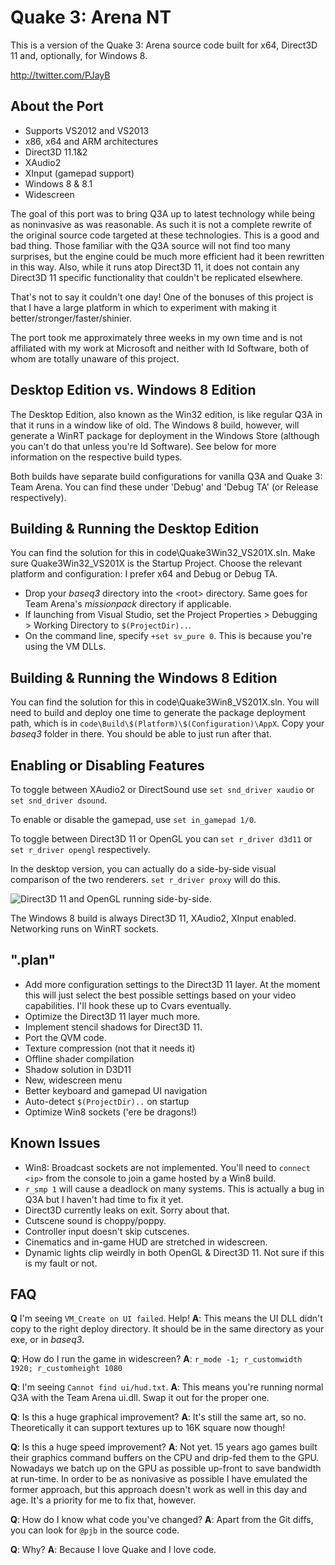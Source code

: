 # Quake 3: Arena NT #

This is a version of the Quake 3: Arena source code built for x64, Direct3D 11 and, optionally, for Windows 8.

http://twitter.com/PJayB

## About the Port ##

- Supports VS2012 and VS2013
- x86, x64 and ARM architectures
- Direct3D 11.1&2
- XAudio2
- XInput (gamepad support)
- Windows 8 & 8.1
- Widescreen

The goal of this port was to bring Q3A up to latest technology while being as noninvasive as was reasonable. As such it is not a complete rewrite of the original source code targeted at these technologies. This is a good and bad thing. Those familiar with the Q3A source will not find too many surprises, but the engine could be much more efficient had it been rewritten in this way. Also, while it runs atop Direct3D 11, it does not contain any Direct3D 11 specific functionality that couldn't be replicated elsewhere. 

That's not to say it couldn't one day! One of the bonuses of this project is that I have a large platform in which to experiment with making it better/stronger/faster/shinier.

The port took me approximately three weeks in my own time and is not affiliated with my work at Microsoft and neither with Id Software, both of whom are totally unaware of this project.

## Desktop Edition vs. Windows 8 Edition ##

The Desktop Edition, also known as the Win32 edition, is like regular Q3A in that it runs in a window like of old. The Windows 8 build, however, will generate a WinRT package for deployment in the Windows Store (although you can't do that unless you're Id Software). See below for more information on the respective build types.

Both builds have separate build configurations for vanilla Q3A and Quake 3: Team Arena. You can find these under 'Debug' and 'Debug TA' (or Release respectively).

## Building & Running the Desktop Edition ##

You can find the solution for this in code\Quake3Win32_VS201X.sln. Make sure Quake3Win32_VS201X is the Startup Project. Choose the relevant platform and configuration: I prefer x64 and Debug or Debug TA. 

- Drop your _baseq3_ directory into the &lt;root&gt; directory. Same goes for Team Arena's _missionpack_ directory if applicable.
- If launching from Visual Studio, set the Project Properties > Debugging > Working Directory to `$(ProjectDir)..`.
- On the command line, specify `+set sv_pure 0`. This is because you're using the VM DLLs.

## Building & Running the Windows 8 Edition ##

You can find the solution for this in code\Quake3Win8_VS201X.sln. You will need to build and deploy one time to generate the package deployment path, which is in `code\Build\$(Platform)\$(Configuration)\AppX`. Copy your _baseq3_ folder in there. You should be able to just run after that.

## Enabling or Disabling Features ##

To toggle between XAudio2 or DirectSound use `set snd_driver xaudio` or `set snd_driver dsound`.

To enable or disable the gamepad, use `set in_gamepad 1/0`.

To toggle between Direct3D 11 or OpenGL you can `set r_driver d3d11` or `set r_driver opengl` respectively.

In the desktop version, you can actually do a side-by-side visual comparison of the two renderers. `set r_driver proxy` will do this. 

![Direct3D 11 and OpenGL running side-by-side.][1]

The Windows 8 build is always Direct3D 11, XAudio2, XInput enabled. Networking runs on WinRT sockets.

## ".plan" ##

- Add more configuration settings to the Direct3D 11 layer. At the moment this will just select the best possible settings based on your video capabilities. I'll hook these up to Cvars eventually.
- Optimize the Direct3D 11 layer much more.
- Implement stencil shadows for Direct3D 11.
- Port the QVM code.
- Texture compression (not that it needs it)
- Offline shader compilation
- Shadow solution in D3D11
- New, widescreen menu
- Better keyboard and gamepad UI navigation
- Auto-detect `$(ProjectDir)..` on startup
- Optimize Win8 sockets ('ere be dragons!)

## Known Issues ##

- Win8: Broadcast sockets are not implemented. You'll need to `connect <ip>` from the console to join a game hosted by a Win8 build.
- `r_smp 1` will cause a deadlock on many systems. This is actually a bug in Q3A but I haven't had time to fix it yet.
- Direct3D currently leaks on exit. Sorry about that.
- Cutscene sound is choppy/poppy.
- Controller input doesn't skip cutscenes.
- Cinematics and in-game HUD are stretched in widescreen.
- Dynamic lights clip weirdly in both OpenGL & Direct3D 11. Not sure if this is my fault or not.

## FAQ ##

**Q** I'm seeing `VM_Create on UI failed`. Help!
**A**: This means the UI DLL didn't copy to the right deploy directory. It should be in the same directory as your exe, or in _baseq3_.

**Q**: How do I run the game in widescreen?
**A**: `r_mode -1; r_customwidth 1920; r_customheight 1080`

**Q**: I'm seeing `Cannot find ui/hud.txt`.
**A**: This means you're running normal Q3A with the Team Arena ui.dll. Swap it out for the proper one.

**Q**: Is this a huge graphical improvement?
**A**: It's still the same art, so no. Theoretically it can support textures up to 16K square now though!


**Q**: Is this a huge speed improvement?
**A**: Not yet. 15 years ago games built their graphics command buffers on the CPU and drip-fed them to the GPU. Nowadays we batch up on the GPU as possible up-front to save bandwidth at run-time. In order to be as nonivasive as possible I have emulated the former approach, but this approach doesn't work as well in this day and age. It's a priority for me to fix that, however.

**Q**: How do I know what code you've changed?
**A**: Apart from the Git diffs, you can look for `@pjb` in the source code.

**Q**: Why?
**A**: Because I love Quake and I love code.



  [1]: http://repo.pjblewis.com/q3d3d11/q3a-sbs.png
